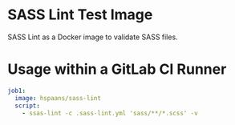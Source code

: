 # SASS Lint Test Image

SASS Lint as a Docker image to validate SASS files.

# Usage within a GitLab CI Runner

```yaml
job1:
  image: hspaans/sass-lint
  script:
    - ssas-lint -c .sass-lint.yml 'sass/**/*.scss' -v
```
